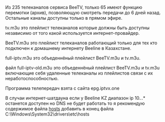 Из 235 телеканалов сервиса BeeTV, только 65 имеют функцию перемотки (архив), позволяющую смотреть передачи до 6 дней назад. Остальные каналы доступны только в прямом эфире.

tv.m3u это плейлист телеканалов которые должны быть доступны независимо от того какой используется интернет-провайдер.

BeeTV.m3u это плейлист телеканалов работающий только для тех кто подключен к домашнему интернету Beeline в Казахстане.

full-iptv.m3u это объеденнёный плейлист BeeTV.m3u и tv.m3u.

файл full-iptv-old.m3u это объеденнёный плейлист BeeTV.m3u и tv.m3u включающие себя удаленные телеканалы из плейлистов связи с их неработоспособностью.

Программа телепередач взята с сайта epg.iptvx.one

В случаи интернет-шатдауна если у Beeline KZ диапазон ip 10.*.*.* останется доступен но DNS не будет работать то я рекомендую содержимое файла [hosts](https://github.com/Monoloshka/iptv/raw/refs/heads/main/hosts) добавить в конец файла C:\Windows\System32\drivers\etc\hosts
